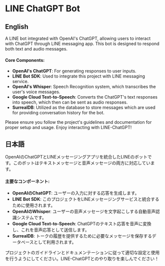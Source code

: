 # LINE ChatGPT Bot

## English

A LINE bot integrated with OpenAI's ChatGPT, allowing users to interact with ChatGPT through LINE messaging app. This bot is designed to respond both text and audio messages.

#### Core Components:

- **OpenAI's ChatGPT**: For generating responses to user inputs.
- **LINE Bot SDK**: Used to integrate this project with LINE messaging service.
- **OpenAI's Whisper**: Speech Recognition system, which transcribes the user's voice messages.
- **Google Cloud Text-to-Speech**: Converts the ChatGPT's text responses into speech, which then can be sent as audio responses.
- **SurrealDB**: Utilized as the database to store messages which are used for providing conversation history for the bot.

Please ensure you follow the project's guidelines and documentation for proper setup and usage. Enjoy interacting with LINE-ChatGPT!

## 日本語

OpenAIのChatGPTとLINEメッセージングアプリを統合したLINEのボットです。このボットはテキストメッセージと音声メッセージの両方に対応しています。

#### 主要なコンポーネント:

- **OpenAIのChatGPT**: ユーザーの入力に対する応答を生成します。
- **LINE Bot SDK**: このプロジェクトをLINEメッセージングサービスと統合するために使用されます。
- **OpenAIのWhisper**: ユーザーの音声メッセージを文字起こしする自動音声認識システムです。
- **Google Cloud Text-to-Speech**: ChatGPTのテキスト応答を音声に変換し、これを音声応答として送信します。
- **SurrealDB**: トークの履歴を提供するために必要なメッセージを保存するデータベースとして利用されます。

プロジェクトのガイドラインとドキュメンテーションに従って適切な設定と使用を行うようにしてください。LINE-ChatGPTとのやり取りを楽しんでください！
